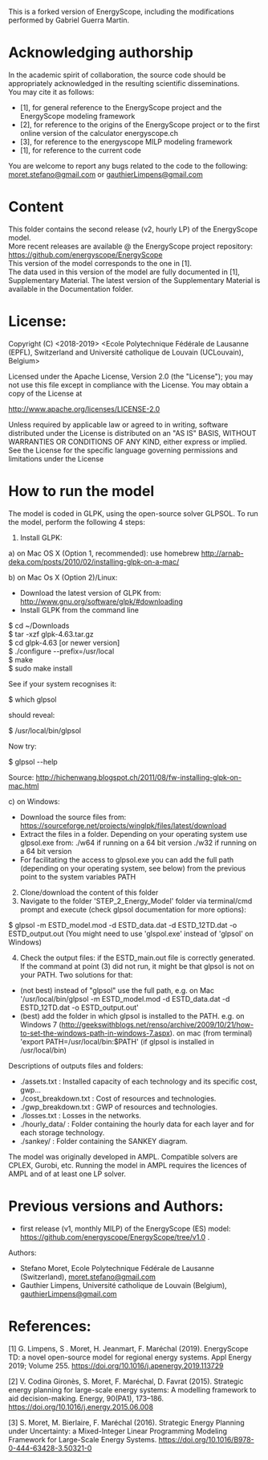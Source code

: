 This is a forked version of EnergyScope, including the modifications performed by Gabriel Guerra Martin.

# Acknowledging authorship #

In the academic spirit of collaboration, the source code should be appropriately acknowledged in the resulting scientific disseminations.  
You may cite it as follows: 
- [1], for general reference to the EnergyScope project and the EnergyScope modeling framework  	
- [2], for reference to the origins of the EnergyScope project or to the first online version of the calculator energyscope.ch 	
- [3], for reference to the energyscope MILP modeling framework 	
- [1], for reference to the current code 	

You are welcome to report any bugs related to the code to the following:    
 moret.stefano@gmail.com or gauthierLimpens@gmail.com  
 
# Content #
This folder contains the second release (v2, hourly LP) of the EnergyScope model.  
More recent releases are available @ the EnergyScope project repository: https://github.com/energyscope/EnergyScope   
This version of the model corresponds to the one in [1].  
The data used in this version of the model are fully documented in [1], Supplementary Material. The latest version of the Supplementary Material is available in the Documentation folder.


# License:  # 
Copyright (C) <2018-2019> <Ecole Polytechnique Fédérale de Lausanne (EPFL), Switzerland and Université catholique de Louvain (UCLouvain), Belgium>

Licensed under the Apache License, Version 2.0 (the "License"); you may not use this file except in compliance with the License. You may obtain a copy of the License at

http://www.apache.org/licenses/LICENSE-2.0

Unless required by applicable law or agreed to in writing, software distributed under the License is distributed on an "AS IS" BASIS, WITHOUT WARRANTIES OR CONDITIONS OF ANY KIND, either express or implied. See the License for the specific language governing permissions and limitations under the License

# How to run the model #
The model is coded in GLPK, using the open-source solver GLPSOL. To run the model, perform the following 4 steps:

1. Install GLPK:

a) on Mac OS X (Option 1, recommended): use homebrew
http://arnab-deka.com/posts/2010/02/installing-glpk-on-a-mac/

b) on Mac Os X (Option 2)/Linux:
- Download the latest version of GLPK from: http://www.gnu.org/software/glpk/#downloading
- Install GLPK from the command line

$ cd ~/Downloads  
$ tar -xzf glpk-4.63.tar.gz  
$ cd  glpk-4.63 [or newer version]  
$ ./configure --prefix=/usr/local  
$ make  
$ sudo make install  

See if your system recognises it:

$ which glpsol

should reveal:

$ /usr/local/bin/glpsol

Now try:

$ glpsol --help

Source: http://hichenwang.blogspot.ch/2011/08/fw-installing-glpk-on-mac.html

c) on Windows:

- Download the source files from: https://sourceforge.net/projects/winglpk/files/latest/download
- Extract the files in a folder. Depending on your operating system use glpsol.exe from:
./w64 if running on a 64 bit version
./w32 if running on a 64 bit version
- For facilitating the access to glpsol.exe you can add the full path (depending on your operating system, see below) from the previous point to the system variables PATH

2. Clone/download the content of this folder
3. Navigate to the folder 'STEP_2_Energy_Model' folder via terminal/cmd prompt and execute (check glpsol documentation for more options):

$ glpsol -m ESTD_model.mod -d ESTD_data.dat -d ESTD_12TD.dat -o ESTD_output.out
(You might need to use 'glspol.exe' instead of 'glpsol' on Windows)

4. Check the output files: 
if the ESTD_main.out file is correctly generated.
If the command at point (3) did not run, it might be that glpsol is not on your PATH. Two solutions for that:
- (not best) instead of "glpsol" use the full path, e.g. on Mac '/usr/local/bin/glpsol  -m ESTD_model.mod -d ESTD_data.dat -d ESTD_12TD.dat -o ESTD_output.out'
- (best) add the folder in which glpsol is installed to the PATH. e.g. on Windows 7 (http://geekswithblogs.net/renso/archive/2009/10/21/how-to-set-the-windows-path-in-windows-7.aspx). on mac (from terminal) 'export PATH=/usr/local/bin:$PATH' (if glpsol is installed in /usr/local/bin)

Descriptions of outputs files and folders: 
- ./assets.txt : Installed capacity of each technology and its specific cost, gwp... 
- ./cost_breakdown.txt : Cost of resources and technologies. 
- ./gwp_breakdown.txt : GWP of resources and technologies. 
- ./losses.txt : Losses in the networks. 
- ./hourly_data/ : Folder containing the hourly data for each layer and for each storage technology. 
- ./sankey/ : Folder containing the SANKEY diagram. 


The model was originally developed in AMPL. Compatible solvers are CPLEX, Gurobi, etc. Running the model in AMPL requires the licences of AMPL and of at least one LP solver.  

# Previous versions and Authors: #  
- first release (v1, monthly MILP) of the EnergyScope (ES) model: https://github.com/energyscope/EnergyScope/tree/v1.0 .	

Authors: 
- Stefano Moret, Ecole Polytechnique Fédérale de Lausanne (Switzerland), <moret.stefano@gmail.com> 
- Gauthier Limpens, Université catholique de Louvain (Belgium), <gauthierLimpens@gmail.com>  

# References:  #  
[1] G. Limpens, S . Moret, H. Jeanmart, F. Maréchal (2019). EnergyScope TD: a novel open-source model for regional energy systems. Appl Energy 2019; Volume 255. https://doi.org/10.1016/j.apenergy.2019.113729 
 	
[2] V. Codina Gironès, S. Moret, F. Maréchal, D. Favrat (2015). Strategic energy planning for large-scale energy systems: A modelling framework to aid decision-making. Energy, 90(PA1), 173–186. https://doi.org/10.1016/j.energy.2015.06.008 	
	
[3] S. Moret, M. Bierlaire, F. Maréchal (2016). Strategic Energy Planning under Uncertainty: a Mixed-Integer Linear Programming Modeling Framework for Large-Scale Energy Systems. https://doi.org/10.1016/B978-0-444-63428-3.50321-0 	
